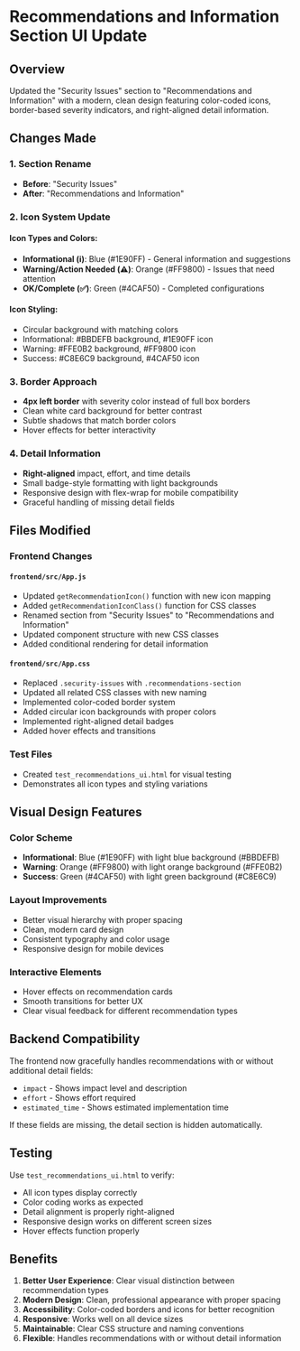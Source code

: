 # Recommendations and Information Section UI Update

## Overview

Updated the "Security Issues" section to "Recommendations and Information" with a modern, clean design featuring color-coded icons, border-based severity indicators, and right-aligned detail information.

## Changes Made

### 1. Section Rename
- **Before**: "Security Issues"
- **After**: "Recommendations and Information"

### 2. Icon System Update

#### Icon Types and Colors:
- **Informational (ℹ️)**: Blue (#1E90FF) - General information and suggestions
- **Warning/Action Needed (⚠️)**: Orange (#FF9800) - Issues that need attention  
- **OK/Complete (✅)**: Green (#4CAF50) - Completed configurations

#### Icon Styling:
- Circular background with matching colors
- Informational: #BBDEFB background, #1E90FF icon
- Warning: #FFE0B2 background, #FF9800 icon
- Success: #C8E6C9 background, #4CAF50 icon

### 3. Border Approach
- **4px left border** with severity color instead of full box borders
- Clean white card background for better contrast
- Subtle shadows that match border colors
- Hover effects for better interactivity

### 4. Detail Information
- **Right-aligned** impact, effort, and time details
- Small badge-style formatting with light backgrounds
- Responsive design with flex-wrap for mobile compatibility
- Graceful handling of missing detail fields

## Files Modified

### Frontend Changes

#### `frontend/src/App.js`
- Updated `getRecommendationIcon()` function with new icon mapping
- Added `getRecommendationIconClass()` function for CSS classes
- Renamed section from "Security Issues" to "Recommendations and Information"
- Updated component structure with new CSS classes
- Added conditional rendering for detail information

#### `frontend/src/App.css`
- Replaced `.security-issues` with `.recommendations-section`
- Updated all related CSS classes with new naming
- Implemented color-coded border system
- Added circular icon backgrounds with proper colors
- Implemented right-aligned detail badges
- Added hover effects and transitions

### Test Files
- Created `test_recommendations_ui.html` for visual testing
- Demonstrates all icon types and styling variations

## Visual Design Features

### Color Scheme
- **Informational**: Blue (#1E90FF) with light blue background (#BBDEFB)
- **Warning**: Orange (#FF9800) with light orange background (#FFE0B2)  
- **Success**: Green (#4CAF50) with light green background (#C8E6C9)

### Layout Improvements
- Better visual hierarchy with proper spacing
- Clean, modern card design
- Consistent typography and color usage
- Responsive design for mobile devices

### Interactive Elements
- Hover effects on recommendation cards
- Smooth transitions for better UX
- Clear visual feedback for different recommendation types

## Backend Compatibility

The frontend now gracefully handles recommendations with or without additional detail fields:
- `impact` - Shows impact level and description
- `effort` - Shows effort required
- `estimated_time` - Shows estimated implementation time

If these fields are missing, the detail section is hidden automatically.

## Testing

Use `test_recommendations_ui.html` to verify:
- All icon types display correctly
- Color coding works as expected
- Detail alignment is properly right-aligned
- Responsive design works on different screen sizes
- Hover effects function properly

## Benefits

1. **Better User Experience**: Clear visual distinction between recommendation types
2. **Modern Design**: Clean, professional appearance with proper spacing
3. **Accessibility**: Color-coded borders and icons for better recognition
4. **Responsive**: Works well on all device sizes
5. **Maintainable**: Clear CSS structure and naming conventions
6. **Flexible**: Handles recommendations with or without detail information
